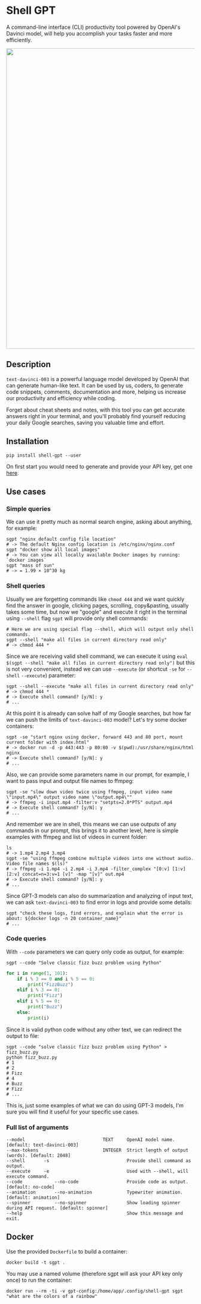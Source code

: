 # Shell GPT
A command-line interface (CLI) productivity tool powered by OpenAI's Davinci model, will help you accomplish your tasks faster and more efficiently.

<div align="center">
    <img src="https://i.ibb.co/VHVSSLL/v2-final-3.gif" width="800"/>
</div>

## Description
`text-davinci-003` is a powerful language model developed by OpenAI that can generate human-like text. It can be used by us, coders, to generate code snippets, comments, documentation and more, helping us increase our productivity and efficiency while coding.

Forget about cheat sheets and notes, with this tool you can get accurate answers right in your terminal, and you'll probably find yourself reducing your daily Google searches, saving you valuable time and effort.

## Installation
```shell
pip install shell-gpt --user
```
On first start you would need to generate and provide your API key, get one [here](https://beta.openai.com/account/api-keys).

## Use cases
### Simple queries
We can use it pretty much as normal search engine, asking about anything, for example:
```shell
sgpt "nginx default config file location"
# -> The default Nginx config location is /etc/nginx/nginx.conf
sgpt "docker show all local images"
# -> You can view all locally available Docker images by running: `docker images`
sgpt "mass of sun"
# -> = 1.99 × 10^30 kg
```
### Shell queries
Usually we are forgetting commands like `chmod 444` and we want quickly find the answer in google, clicking pages, scrolling, copy&pasting, usually takes some time, but now we "google" and execute it right in the terminal using `--shell` flag `sgpt` will provide only shell commands:
```shell
# Here we are using special flag --shell, which will output only shell commands.
sgpt --shell "make all files in current directory read only"
# -> chmod 444 *
```
Since we are receiving valid shell command, we can execute it using `eval $(sgpt --shell "make all files in current directory read only")` but this is not very convenient, instead we can use `--execute` (or shortcut `-se` for `--shell` `--execute`) parameter:
```shell
sgpt --shell --execute "make all files in current directory read only"
# -> chmod 444 *
# -> Execute shell command? [y/N]: y
# ...
```
At this point it is already can solve half of my Google searches, but how far we can push the limits of `text-davinci-003` model? Let's try some docker containers:
```shell
sgpt -se "start nginx using docker, forward 443 and 80 port, mount current folder with index.html"
# -> docker run -d -p 443:443 -p 80:80 -v $(pwd):/usr/share/nginx/html nginx
# -> Execute shell command? [y/N]: y
# ...
```
Also, we can provide some parameters name in our prompt, for example, I want to pass input and output file names to ffmpeg:
```shell
sgpt -se "slow down video twice using ffmpeg, input video name \"input.mp4\" output video name \"output.mp4\""
# -> ffmpeg -i input.mp4 -filter:v "setpts=2.0*PTS" output.mp4
# -> Execute shell command? [y/N]: y
# ...
```
And remember we are in shell, this means we can use outputs of any commands in our prompt, this brings it to another level, here is simple examples with ffmpeg and list of videos in current folder:
```shell
ls
# -> 1.mp4 2.mp4 3.mp4
sgpt -se "using ffmpeg combine multiple videos into one without audio. Video file names $(ls)"
# -> ffmpeg -i 1.mp4 -i 2.mp4 -i 3.mp4 -filter_complex "[0:v] [1:v] [2:v] concat=n=3:v=1 [v]" -map "[v]" out.mp4
# -> Execute shell command? [y/N]: y
# ...
```
Since GPT-3 models can also do summarization and analyzing of input text, we can ask `text-davinci-003` to find error in logs and provide some details:
```shell
sgpt "check these logs, find errors, and explain what the error is about: ${docker logs -n 20 container_name}"
# ...
```
### Code queries
With `--code` parameters we can query only code as output, for example:
```shell
sgpt --code "Solve classic fizz buzz problem using Python"
```
```python
for i in range(1, 101):
    if i % 3 == 0 and i % 5 == 0:
        print("FizzBuzz")
    elif i % 3 == 0:
        print("Fizz")
    elif i % 5 == 0:
        print("Buzz")
    else:
        print(i)
```
Since it is valid python code without any other text, we can redirect the output to file:
```shell
sgpt --code "solve classic fizz buzz problem using Python" > fizz_buzz.py
python fizz_buzz.py
# 1
# 2
# Fizz
# 4
# Buzz
# Fizz
# ...
```
This is, just some examples of what we can do using GPT-3 models, I'm sure you will find it useful for your specific use cases.

### Full list of arguments
```shell
--model                             TEXT     OpenAI model name. [default: text-davinci-003]
--max-tokens                        INTEGER  Strict length of output (words). [default: 2048]
--shell       -s                             Provide shell command as output.
--execute     -e                             Used with --shell, will execute command.
--code            --no-code                  Provide code as output. [default: no-code]
--animation       --no-animation             Typewriter animation. [default: animation]
--spinner         --no-spinner               Show loading spinner during API request. [default: spinner]
--help                                       Show this message and exit.
```

## Docker
Use the provided `Dockerfile` to build a container:
```shell
docker build -t sgpt .
```

You may use a named volume (therefore sgpt will ask your API key only once) to run the container:
```shell
docker run --rm -ti -v gpt-config:/home/app/.config/shell-gpt sgpt "what are the colors of a rainbow"
```

